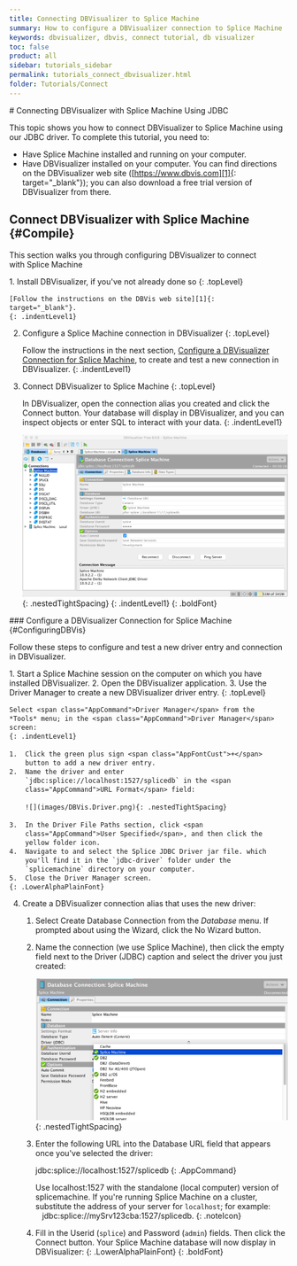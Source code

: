 ```yaml
---
title: Connecting DBVisualizer to Splice Machine
summary: How to configure a DBVisualizer connection to Splice Machine
keywords: dbvisualizer, dbvis, connect tutorial, db visualizer
toc: false
product: all
sidebar: tutorials_sidebar
permalink: tutorials_connect_dbvisualizer.html
folder: Tutorials/Connect
---
```

<section>
<div class="TopicContent" data-swiftype-index="true" markdown="1">
# Connecting DBVisualizer with Splice Machine Using JDBC

This topic shows you how to connect DBVisualizer to Splice Machine using
our JDBC driver. To complete this tutorial, you need to:

* Have Splice Machine installed and running on your computer.
* Have DBVisualizer installed on your computer. You can find directions
  on the DBVisualizer web site ([https://www.dbvis.com][1]{:
  target="_blank"}); you can also download a free trial version of
  DBVisualizer from there.

## Connect DBVisualizer with Splice Machine   {#Compile}

This section walks you through configuring DBVisualizer to connect
with Splice Machine

<div class="opsStepsList" markdown="1">
1.  Install DBVisualizer, if you've not already done so
    {: .topLevel}
    
    [Follow the instructions on the DBVis web site][1]{:
    target="_blank"}.
    {: .indentLevel1}

2.  Configure a Splice Machine connection in DBVisualizer
    {: .topLevel}
    
    Follow the instructions in the next section, [Configure a
    DBVisualizer Connection for Splice Machine](#ConfiguringDBVis), to
    create and test a new connection in DBVisualizer.
    {: .indentLevel1}

3.  Connect DBVisualizer to Splice Machine
    {: .topLevel}
    
    In DBVisualizer, open the connection alias you created and click the
    <span class="AppCommand">Connect</span> button. Your database will
    display in DBVisualizer, and you can inspect objects or enter SQL to
    interact with your data.
    {: .indentLevel1}
    
    ![](images/DBVisSplice.png){: .nestedTightSpacing}
    {: .indentLevel1}
{: .boldFont}

</div>
### Configure a DBVisualizer Connection for Splice Machine   {#ConfiguringDBVis}

Follow these steps to configure and test a new driver entry and
connection in DBVisualizer.

<div class="opsStepsList" markdown="1">
1.  Start a Splice Machine session on the computer on which you have
    installed DBVisualizer.
2.  Open the DBVisualizer application.
3.  Use the Driver Manager to create a new DBVisualizer driver entry.
    {: .topLevel}
    
    Select <span class="AppCommand">Driver Manager</span> from the
    *Tools* menu; in the <span class="AppCommand">Driver Manager</span>
    screen:
    {: .indentLevel1}
    
    1.  Click the green plus sign <span class="AppFontCust">+</span>
        button to add a new driver entry.
    2.  Name the driver and enter
        `jdbc:splice://localhost:1527/splicedb` in the <span
        class="AppCommand">URL Format</span> field:
        
        ![](images/DBVis.Driver.png){: .nestedTightSpacing}
    
    3.  In the Driver File Paths section, click <span
        class="AppCommand">User Specified</span>, and then click the
        yellow folder icon.
    4.  Navigate to and select the Splice JDBC Driver jar file. which
        you'll find it in the `jdbc-driver` folder under the
        `splicemachine` directory on your computer.
    5.  Close the Driver Manager screen.
    {: .LowerAlphaPlainFont}

4.  Create a DBVisualizer connection alias that uses the new driver:
    
    1.  Select <span class="AppCommand">Create Database
        Connection</span> from the *Database* menu. If prompted about
        using the Wizard, click the <span class="AppCommand">No
        Wizard</span> button.
    
    2.  Name the connection (we use <span class="AppCommand">Splice
        Machine</span>), then click the empty field next to the <span
        class="AppCommand">Driver (JDBC)</span> caption and select the
        driver you just created:
        
        ![](images/DBVisSelectDriver.png){: .nestedTightSpacing}
    
    3.  Enter the following URL into the <span
        class="AppCommand">Database URL</span> field that appears once
        you've selected the driver:
        
        <div class="preWrapperWide" markdown="1">
            jdbc:splice://localhost:1527/splicedb
        {: .AppCommand}
        
        </div>
        
        Use <span class="CodeBoldFont">localhost:1527</span> with the
        standalone (local computer) version of splicemachine. If you're
        running Splice Machine on a cluster, substitute the address of
        your server for `localhost`; for example:  
           <span
        class="CodeBoldFont">jdbc:splice://mySrv123cba:1527/splicedb</span>.
        {: .noteIcon}
    
    4.  Fill in the <span class="AppCommand">Userid</span>
        (`splice`) and <span class="AppCommand">Password</span>
        (`admin`) fields. Then click the <span
        class="AppCommand">Connect</span> button. Your Splice Machine
        database will now display in DBVisualizer:
    {: .LowerAlphaPlainFont}
{: .boldFont}

</div>
</div>
</section>



[1]: https://www.dbvis.com/

